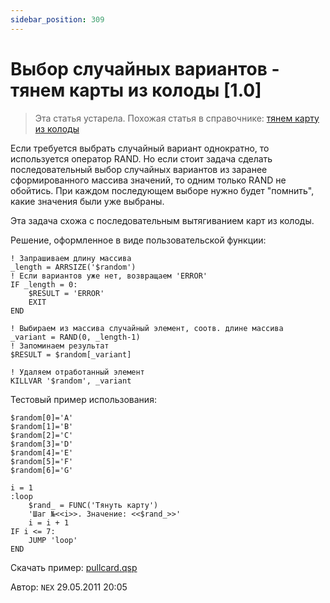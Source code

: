 ```yaml
---
sidebar_position: 309
---
```


# Выбор случайных вариантов - тянем карты из колоды [1.0]
<!-- [:informarch_randomizer] -->

> Эта статья устарела. Похожая статья в справочнике: [тянем карту из колоды](https://aleksversus.github.io/howdo_faq/pages/tjanem_kartu_iz_kolody_0141.html) 

Если требуется выбрать случайный вариант однократно, то используется оператор RAND. Но если стоит задача сделать последовательный выбор случайных вариантов из заранее сформированного массива значений, то одним только RAND не обойтись. При каждом последующем выборе нужно будет "помнить", какие значения были уже выбраны.

Эта задача схожа с последовательным вытягиванием карт из колоды.

Решение, оформленное в виде пользовательской функции:

```qsp
! Запрашиваем длину массива
_length = ARRSIZE('$random')
! Если вариантов уже нет, возвращаем 'ERROR'
IF _length = 0:
    $RESULT = 'ERROR'
    EXIT
END

! Выбираем из массива случайный элемент, соотв. длине массива
_variant = RAND(0, _length-1)
! Запоминаем результат
$RESULT = $random[_variant]

! Удаляем отработанный элемент
KILLVAR '$random', _variant
```

Тестовый пример использования:

```qsp
$random[0]='A'
$random[1]='B'
$random[2]='C'
$random[3]='D'
$random[4]='E'
$random[5]='F'
$random[6]='G'

i = 1
:loop
    $rand_ = FUNC('Тянуть карту')
    'Шаг №<<i>>. Значение: <<$rand_>>'
    i = i + 1
IF i <= 7:
    JUMP 'loop'
END
```

Скачать пример: [pullcard.qsp](https://qsp.org/attachments/pullcard.qsp)

Автор: `NEX`
29.05.2011 20:05

